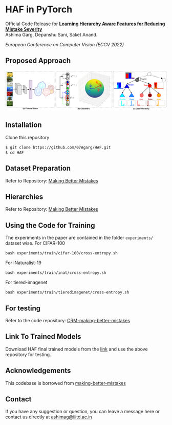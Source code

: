 # HAF in PyTorch

Official Code Release for **[Learning Hierarchy Aware Features for Reducing Mistake Severity](http://arxiv.org/abs/2207.12646)** <br/>
Ashima Garg, Depanshu Sani, Saket Anand. <br />

_European Conference on Computer Vision (ECCV 2022)_


## Proposed Approach 
<div align="center">
  <img src="imgs/teaser_hist.png"/>
</div>


## Installation
Clone this repository
```
$ git clone https://github.com/07Agarg/HAF.git
$ cd HAF
```

## Dataset Preparation
Refer to Repository: [Making Better Mistakes](https://github.com/fiveai/making-better-mistakes) 

## Hierarchies 
Refer to Repository: [Making Better Mistakes](https://github.com/fiveai/making-better-mistakes) 

## Using the Code for Training
The experiments in the paper are contained in the folder ```experiments/``` dataset wise. 
For CIFAR-100
```
bash experiments/train/cifar-100/cross-entropy.sh
```
For iNaturalist-19
```
bash experiments/train/inat/cross-entropy.sh
```
For tiered-imagenet
```
bash experiments/train/tieredimagenet/cross-entropy.sh
```

## For testing
Refer to the code repository: [CRM-making-better-mistakes](https://github.com/sgk98/CRM-Better-Mistakes)

## Link To Trained Models
Download HAF final trained models from the [link](https://drive.google.com/drive/folders/1-dPWyfg6QbOg6dLQ9ECB-LVzL48vWNXq?usp=sharing) and use the above repository for testing. 

## Acknowledgements
This codebase is borrowed from [making-better-mistakes](https://github.com/fiveai/making-better-mistakes)

## Contact 
If you have any suggestion or question, you can leave a message here or contact us directly at ashimag@iiitd.ac.in
